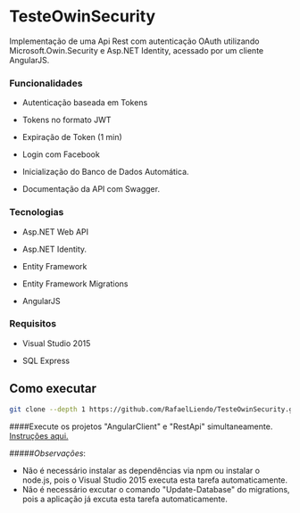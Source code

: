 # TesteOwinSecurity
Implementação de uma Api Rest com autenticação OAuth utilizando Microsoft.Owin.Security e Asp.NET Identity, acessado por um cliente AngularJS.

### Funcionalidades

* Autenticação baseada em Tokens

* Tokens no formato JWT

* Expiração de Token (1 min)

* Login com Facebook

* Inicialização do Banco de Dados Automática.

* Documentação da API com Swagger.

### Tecnologias

* Asp.NET Web API

* Asp.NET Identity.

* Entity Framework

* Entity Framework Migrations

* AngularJS

### Requisitos

* Visual Studio 2015

* SQL Express


## Como executar

```bash
git clone --depth 1 https://github.com/RafaelLiendo/TesteOwinSecurity.git
```

####Execute os projetos "AngularClient" e "RestApi" simultaneamente. [Instruções aqui.](https://msdn.microsoft.com/en-us/library/ms165413.aspx)


#####*Observações*: 
* Não é necessário instalar as dependências via npm ou instalar o node.js, pois o Visual Studio 2015 executa esta tarefa automaticamente.
* Não é necessário excutar o comando "Update-Database" do migrations, pois a aplicação já excuta esta tarefa automaticamente.


